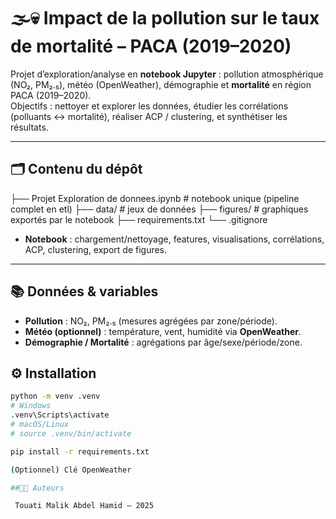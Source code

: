 # 🌫️💀 Impact de la pollution sur le taux de mortalité – PACA (2019–2020)

Projet d’exploration/analyse en **notebook Jupyter** : pollution atmosphérique (NO₂, PM₂.₅), météo (OpenWeather), démographie et **mortalité** en région PACA (2019–2020).  
Objectifs : nettoyer et explorer les données, étudier les corrélations (polluants ↔ mortalité), réaliser ACP / clustering, et synthétiser les résultats.

---

## 🗂️ Contenu du dépôt

├── Projet Exploration de donnees.ipynb # notebook unique (pipeline complet en etl)
├── data/ # jeux de données 
├── figures/ # graphiques exportés par le notebook
├── requirements.txt
└── .gitignore


- **Notebook** : chargement/nettoyage, features, visualisations, corrélations, ACP, clustering, export de figures.


---

## 📚 Données & variables

- **Pollution** : NO₂, PM₂.₅ (mesures agrégées par zone/période).
- **Météo (optionnel)** : température, vent, humidité via **OpenWeather**.
- **Démographie / Mortalité** : agrégations par âge/sexe/période/zone.



## ⚙️ Installation

```bash
python -m venv .venv
# Windows
.venv\Scripts\activate
# macOS/Linux
# source .venv/bin/activate

pip install -r requirements.txt

(Optionnel) Clé OpenWeather

##🧑‍💻 Auteurs

 Touati Malik Abdel Hamid — 2025